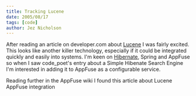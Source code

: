 ```yaml
---
title: Tracking Lucene
date: 2005/08/17
tags: [code]
author: Jez Nicholson
---
```

After reading an article on developer.com about [Lucene](https://lucene.apache.org/) I was fairly excited. This looks like another killer technology, especially if it could be integrated quickly and easily into systems. I'm keen on [Hibernate](http://hibernate.org/orm/), Spring and AppFuse so when I saw code_poet's entry about a Simple Hibenate Search Engine I'm interested in adding it to AppFuse as a configurable service.

Reading further in the AppFuse wiki I found this article about Lucene AppFuse integration